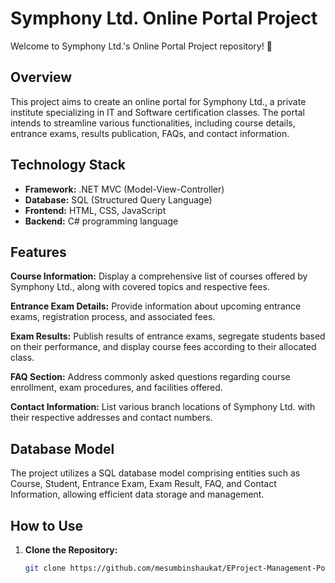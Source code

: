 # Symphony Ltd. Online Portal Project

Welcome to Symphony Ltd.'s Online Portal Project repository! 🚀

## Overview

This project aims to create an online portal for Symphony Ltd., a private institute specializing in IT and Software certification classes. The portal intends to streamline various functionalities, including course details, entrance exams, results publication, FAQs, and contact information.

## Technology Stack

- **Framework:** .NET MVC (Model-View-Controller)
- **Database:** SQL (Structured Query Language)
- **Frontend:** HTML, CSS, JavaScript
- **Backend:** C# programming language

## Features

**Course Information:** Display a comprehensive list of courses offered by Symphony Ltd., along with covered topics and respective fees.

**Entrance Exam Details:** Provide information about upcoming entrance exams, registration process, and associated fees.

**Exam Results:** Publish results of entrance exams, segregate students based on their performance, and display course fees according to their allocated class.

**FAQ Section:** Address commonly asked questions regarding course enrollment, exam procedures, and facilities offered.

**Contact Information:** List various branch locations of Symphony Ltd. with their respective addresses and contact numbers.

## Database Model

The project utilizes a SQL database model comprising entities such as Course, Student, Entrance Exam, Exam Result, FAQ, and Contact Information, allowing efficient data storage and management.

## How to Use

1. **Clone the Repository:**
   ```bash
   git clone https://github.com/mesumbinshaukat/EProject-Management-Portal.git
